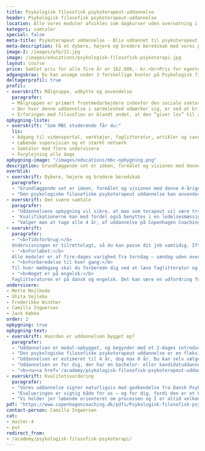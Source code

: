 ```yaml
---
title: Psykologisk filosofisk psykoterapeut-uddannelse
header: Psykologisk filosofisk psykoterapeut-uddannelse
location: Alle vores moduler afvikles som dagkurser uden overnatning i vores undervisninslokaler på Blegdamsvej 104D, 3. sal, 2100 København Ø, dog med undtagelse af det todages intromodul, der afvikles som internat med én overnatning.
kategori: samtaler
special: false
meta-title: Psykoterapeut uddannelse - Bliv uddannet til psykoterapeut hos CCC
meta-description: Få et dybere, højere og bredere beredskab med vores psykoterapeut uddannelse, der klæder dig på til at varetage de svære samtaler - psykologisk og filosofisk. Læs mere her.
image-2: /images/pfp/11.jpg
image: /images/educations/psykologisk-filosofisk-psykoterapi.jpg
layout: course
price: Samlet pris for alle fire år er 162.000,- kr.<br>Pris for egenterapi alle fire år er 21.600,- kr.<br>Pris for supervision for 2, 3 og 4 år er 12.000,- kr. Der er mulighed for køb af enkeltmoduler, samt addragsordning. Kontakt os for mere information.
adgangskrav: Du kan ansøge under 3 forskellige kvoter på Psykologisk filosofisk psykoterapeut-uddannelsen.<br><b><u><a href="/pdfs/pfp-adgangskrav.pdf" target="_blank">Download folder omkring adgangskrav</a></u></b>
deltagerprofil: true
profil:
- overskrift: Målgruppe, udbytte og anvendelse
  paragrafer:
  - Målgruppen er primært frontmedarbejdere indenfor den sociale sektor og behandlings-forvaltning, dvs. behandlere i kommunalt regi, job-center-medarbejdere, men også (mellem)ledere, team-ledere, HR-medarbejdere og mennesker, der generelt arbejder med dialog og mellemmenneskelig kommunikation i grupper såvel som individuelt (fx borgere, kunder, klienter, kollegaer, etc.) vil finde anvendelse i uddannelsens effekter, virkninger og opøvede færdigheder, fx ift konflikthåndtering og målrettede samtaler.
  - Der hvor denne uddannelse i særdeleshed udmærker sig, er ved at bringe filosofien ind som en ligeværdig partner til psykologien i en terapeutisk sammenhæng. Konkret kan man argumentere for, at filosofien lader klienterne tale rundt om en given episode på en måde, der tillader, at de kun føler det, de kan rumme, uden en direkte konfrontation med en dertil følelse af skam, skyld og mindreværd.
  - Erfaringen med filosofien er blandt andet, at den ”giver lov” til at arbejde med underliggende dybe ubevidste lag, uden at man bliver fanget ind i de mere personlighedspsykologiske forsvarsmekanismer. Mulighederne for menneskelig udvikling og healing af dybe sår har optimale muligheder ved denne terapeutiske kombination.
opbygning-liste:
- overskrift: "Som MBC studerende får du:"
  lis:
  - Adgang til vidensportal, værktøjer, faglitteratur, artikler og cases
  - Løbende supervision og et stærkt netværk
  - Samtaler med flere undervisere
  - Forplejning alle dage
opbygning-image: "/images/educations/mbc-opbygning.png"
description: Grundlæggende set er ideen, formålet og visionen med denne 4-årige terapi-uddannelse at kombinere, nuancere og kvalificere samarbejdet mellem den filosofiske tradition og dannelse og den psykologiske og psykoterapeutiske tradition og dannelse.
overblik:
- overskrift: Dybere, højere og bredere beredskab
  paragrafer:
  - "Grundlæggende set er ideen, formålet og visionen med denne 4-årige terapi-uddannelse at kombinere, nuancere og kvalificere samarbejdet mellem den filosofiske tradition og dannelse og den psykologiske og psykoterapeutiske tradition og dannelse. I dette spektrum tilbyder og muliggør uddannelsen et dybere, højere og langt bredere beredskab at møde sin klient/borger og sig selv med. Gennem en lang række metoder, øvelser, prøver og udfordringer, teoretisk såvel som praktisk, dannes den kommende terapeut på denne uddannelse i at kunne møde det andet menneske som menneske og med-menneske."
  - "Den psykologiske filosofiske psykoterapeut uddannelse kan anvendes i mange forskellige kontekster. Hvis det ønskes, kan man ud fra indholdet i de enkelte moduler skræddersy de emner, der passer til det organisatoriske indhold, som man har behov for at udvikle. Hvis man vælger at tage et eller to hele år fra uddannelsen, vil man være i stand til at tage lettere terapeutiske samtaler på et relativt højt teknisk niveau."
- overskrift: Den svære samtale
  paragrafer:
  - "Uddannelsens opbygning vil sikre, at man som terapeut vil være tryg ved at samtalen bevæger sig ind på langt de fleste livsområder. Disse kvalifikationer kan med fordel anvendes i forskellige pædagogiske og sociale sammenhænge, hvor man har en tættere kontakt med borgeren, uanset om det er som frontmedarbejder på jobcentre, sagsbehandler i et børn- og ungeteam eller andet."
  - 'Kvalifikationerne kan med fordel også benyttes i en ledelsesmæssig sammenhæng. Dette kan f.eks. være i forhold til at føle sig personligt rustet til kvalificering af medarbejdernes målsætninger, ”den svære samtale” om sygefravær eller alkohol. Det kan også være kvalificering/specificering af ønsker om at avancere i egen karriere.'
  - "Vælger man at tage alle 4 år, af uddannelse på Copenhagen Coaching Center, vil man erhverve kvalifikationerne til at arbejde som psykoterapeut på langt de fleste områder."
- overskrift: 
  paragrafer:
  - "<b>Tidsforbrug:</b>
  Undervisningen er tilrettelagt, så du kan passe dit job samtidig. Ift. forberedelse af eksamensopgaven på hvert modul må du forvente, at det kræver lidt ekstra tid."
  - '<b>Forløbet:</b>
  Alle moduler er af fire-dages varighed fra torsdag – søndag uden overnatning. Intromodulet varer dog kun to dage, fra torsdag til og med fredag, dog med overnatning.'
  - "<b>Forberedelse til hver gang:</b>
  Til hver mødegang skal du forberede dig ved at læse faglitteratur og løse mindre opgaver. Vi bruger en digital læringsplatform, hvor du har adgang til alt materiale fra uddan-nelsen. Her kan du også kommunikere med undervisere og medstuderende."
  - "<b>Noget er på engelsk:</b>
  Faglitteraturen er på dansk og engelsk. Det kan være en udfordring for nogen at læse engelske tekster, men vi forsøger at supplere med introduktioner på dansk og opfordrer også de studerende til at sparre med hinanden.s"
undervisere:
- Mette Mejlhede
- Ghita Vejlebo
- Frederikke Winther
- Camilla Ingwersen
- Jack Købke
order: 2
opbygning: true
opbygning-text:
- overskrift: Hvordan er uddannelsen bygget op?
  paragrafer:
  - "Uddannelsen er modul-opbygget, og begynder med et 2-dages introducerende internat. Hvert år består derudover af 6 grundmoduler af fire-dages varighed uden overnatning. Uddannelsen er 4-årig, og hvert halve år slutter med en skriftlig/mundtlig og/eller praktisk prøve og/eller eksamen. Det første år er mildere og bredere ift arbejdet med sig selv, og egne færdigheder. Som årene skrider frem bliver det mere og mere dybdegående og specialiseret. Det er en forudsætning for gennemførsel, at hver deltager opfylder det antal timer, som skal bruges på egen terapi, terapeutisk praksis og øve-timer, samt feedback og supervision på egen praksis."
  - "Den psykologiske filosofiske psykoterapeut uddannelse er en fleksibel videreuddannelse i moduler, som kan tages samtidig med, at du passer dit job. Intentionen er, du som udgangspunkt arbejder med opgaver, der relaterer sig til dit arbejde eller interesseområde."
  - "Uddannelsen er estimeret til 4 år, dog max 6 år. Du kan selv vælge tempoet."
  - "Uddannelsen er for dig, der har en bachelor- eller kandidatuddannelse inden for området og mindst to års relevant erhvervserfaring."
  - "<b><u><a href='/academy/psykologisk-filosofisk-psykoterapeut-uddannelse/moduler/'>Læs mere om modulerne her</a></b></u>"
- overskrift: Kvalitetsvurdering
  paragrafer:
  - "Vores uddannelse sigter naturligvis mod godkendelse fra Dansk Psykoterapeutforening og Reflektor hvorfor denne proces er påbegyndt, således at vi som leverandør og privat udbyder lever op til de ministerielle krav for private psykoterapeutuddannelser uden afvigelser."
  - "Evalueringen er vigtig både for os – og for dig, fordi den er et bevis og en dokumentation for, at vores uddannelse er tidssvarende, og at standarden i undervisningen er høj. For at blive evalueret og godkendt kræves der en stærk sammenhæng imellem de teoretiske grundpiller, som instituttet hviler på, de metoder vi underviser dig i, litteraturen vi anbefaler dig at læse og måden, vi eksaminerer dig på."
  - "Vi holder jer løbende orienteret om processen og I er altid velkomne til at spørge os, hvis I ønsker yderligere information omkring vores uddannelse"
pdf: "https://www.copenhagencoaching.dk/pdfs/Psykologisk-filosofisk-psykoterapi-infofolder.pdf"
contact-person: Camilla Ingwersen
cat:
- master-4
- put
redirect_from:
- /academy/psykologisk-filosofisk-psykoterapi/
---
```


